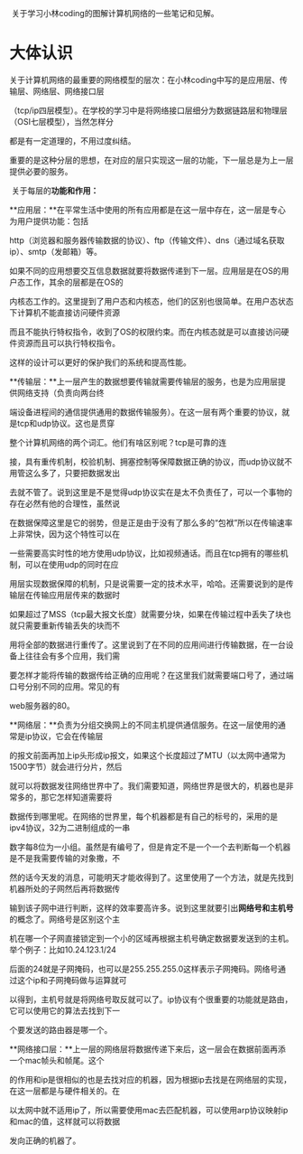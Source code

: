​	关于学习小林coding的图解计算机网络的一些笔记和见解。

# 大体认识

​	关于计算机网络的最重要的网络模型的层次：在小林coding中写的是应用层、传输层、网络层、网络接口层

（tcp/ip四层模型）。在学校的学习中是将网络接口层细分为数据链路层和物理层（OSI七层模型），当然怎样分

都是有一定道理的，不用过度纠结。

重要的是这种分层的思想，在对应的层只实现这一层的功能，下一层总是为上一层提供必要的服务。

​	关于每层的**功能和作用：**

​		**应用层：**在平常生活中使用的所有应用都是在这一层中存在，这一层是专心为用户提供功能：包括

http（浏览器和服务器传输数据的协议）、ftp（传输文件）、dns（通过域名获取ip）、smtp（发邮箱）等。

如果不同的应用想要交互信息数据就要将数据传递到下一层。应用层是在OS的用户态工作，其余的层都是在OS的

内核态工作的。这里提到了用户态和内核态，他们的区别也很简单。在用户态状态下计算机不能直接访问硬件资源

而且不能执行特权指令，收到了OS的权限约束。而在内核态就是可以直接访问硬件资源而且可以执行特权指令。

这样的设计可以更好的保护我们的系统和提高性能。

​		**传输层：**上一层产生的数据想要传输就需要传输层的服务，也是为应用层提供网络支持（负责向两台终

端设备进程间的通信提供通用的数据传输服务）。在这一层有两个重要的协议，就是tcp和udp协议。这也是贯穿

整个计算机网络的两个词汇。他们有啥区别呢？tcp是可靠的连

接，具有重传机制，校验机制、拥塞控制等保障数据正确的协议，而udp协议就不用管这么多了，只要把数据发出

去就不管了。说到这里是不是觉得udp协议实在是太不负责任了，可以一个事物的存在必然有他的合理性，虽然说

在数据保障这里是它的弱势，但是正是由于没有了那么多的“包袱”所以在传输速率上非常快，因为这个特性可以在

一些需要高实时性的地方使用udp协议，比如视频通话。而且在tcp拥有的哪些机制，可以在使用udp的同时在应

用层实现数据保障的机制，只是说需要一定的技术水平，哈哈。还需要说到的是传输层在传输应用层传来的数据时

如果超过了MSS（tcp最大报文长度）就需要分块，如果在传输过程中丢失了块也就只需要重新传输丢失的块而不

用将全部的数据进行重传了。这里说到了在不同的应用间进行传输数据，在一台设备上往往会有多个应用，我们需

要怎样才能将传输的数据传给正确的应用呢？在这里我们就需要端口号了，通过端口号分别不同的应用。常见的有

web服务器的80。

​		**网络层：**负责为分组交换网上的不同主机提供通信服务。在这一层使用的通常是ip协议，它会在传输层

的报文前面再加上ip头形成ip报文，如果这个长度超过了MTU（以太网中通常为1500字节）就会进行分片，然后

就可以将数据发往网络世界中了。我们需要知道，网络世界是很大的，机器也是非常多的，那它怎样知道需要将

数据传到哪里呢。在网络的世界里，每个机器都是有自己的标号的，采用的是ipv4协议，32为二进制组成的一串

数字每8位为一小组。虽然是有编号了，但是肯定不是一个一个去判断每一个机器是不是我需要传输的对象撒，不

然的话今天发的消息，可能明天才能收得到了。这里使用了一个方法，就是先找到机器所处的子网然后再将数据传

输到该子网中进行判断，这样的效率要高许多。说到这里就要引出**网络号和主机号**的概念了。网络号是区别这个主

机在哪一个子网直接锁定到一个小的区域再根据主机号确定数据要发送到的主机。举个例子：比如10.24.123.1/24

后面的24就是子网掩码，也可以是255.255.255.0这样表示子网掩码。网络号通过这个ip和子网掩码做与运算就可

以得到，主机号就是将网络号取反就可以了。ip协议有个很重要的功能就是路由，它可以使用它的算法去找到下一

个要发送的路由器是哪一个。

​		**网络接口层：**上一层的网络层将数据传递下来后，这一层会在数据前面再添一个mac帧头和帧尾。这个

的作用和ip是很相似的也是去找对应的机器，因为根据ip去找是在网络层的实现，在这一层都是与硬件相关的。在

以太网中就不适用ip了，所以需要使用mac去匹配机器，可以使用arp协议映射ip和mac的值，这样就可以将数据

发向正确的机器了。